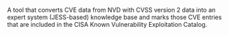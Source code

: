 A tool that converts CVE data from NVD with CVSS version 2 data into an expert system (JESS-based) knowledge base and marks those CVE entries that are included in the CISA Known Vulnerability Exploitation Catalog.
